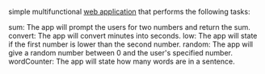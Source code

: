 simple multifunctional [web application](https://loopsy.netlify.app/) that performs the following tasks:

sum: The app will prompt the users for two numbers and return the sum.
convert: The app will convert minutes into seconds.
low: The app will state if the first number is lower than the second number.
random: The app will give a random number between 0 and the user's specified number.
wordCounter: The app will state how many words are in a sentence.